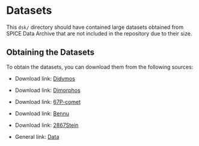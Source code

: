 # Datasets

This `dsk/` directory should have contained large datasets obtained from SPICE Data Archive that are not included in the repository due to their size.

## Obtaining the Datasets

To obtain the datasets, you can download them from the following sources:

   - Download link: [Didymos](https://naif.jpl.nasa.gov/pub/naif/pds/pds4/dart/dart_spice/spice_kernels/dsk/didymos_g_01165mm_spc_0000n00000_v003.bds)

   - Download link: [Dimorphos](https://naif.jpl.nasa.gov/pub/naif/pds/pds4/dart/dart_spice/spice_kernels/dsk/dimorphos_g_00250mm_spc_0000n00000_v003.bds)

   - Download link: [67P-comet](https://naif.jpl.nasa.gov/pub/naif/ROSETTA/kernels/dsk/ROS_CG_M003_OSPCLPS_U_V1.OBJ)

   - Download link: [Bennu](https://naif.jpl.nasa.gov/pub/naif/ROSETTA/kernels/dsk/bennu_g_00400mm_alt_ptm_0000n00000_v021.bds)

   - Download link: [2867Stein](https://naif.jpl.nasa.gov/pub/naif/ROSETTA/kernels/dsk/ROS_ST_K020_OSPCLAM_U_V1.OBJ)

   - General link: [Data](https://naif.jpl.nasa.gov/pub/naif/)



